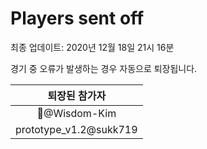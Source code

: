 # Players sent off
최종 업데이트: 2020년 12월 18일 21시 16분


경기 중 오류가 발생하는 경우 자동으로 퇴장됩니다.


| 퇴장된 참가자 |
|:---:|
| 🤦‍@Wisdom-Kim |
| prototype_v1.2@sukk719 |